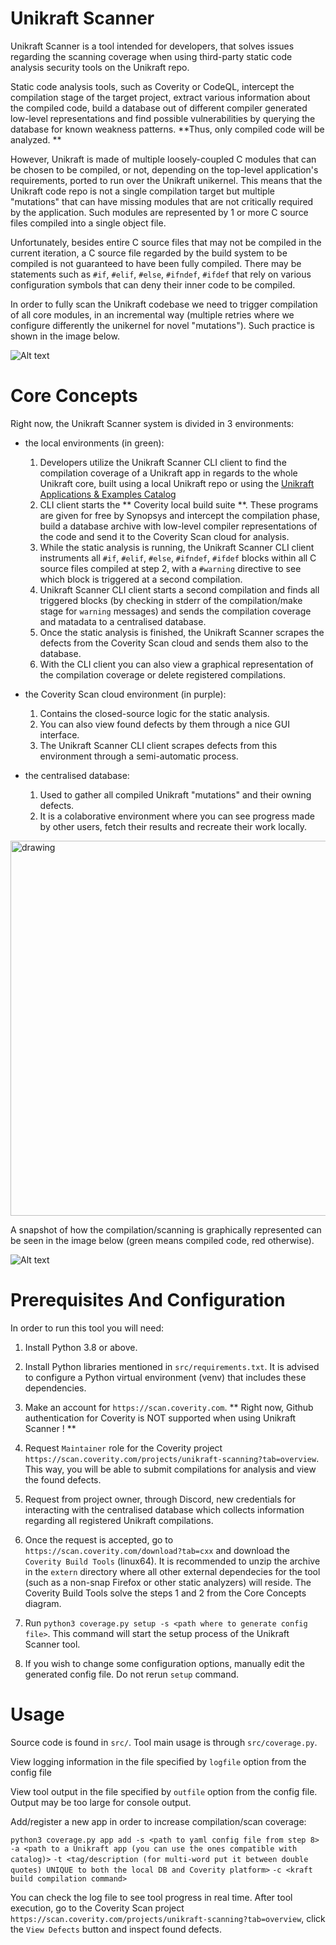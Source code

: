 # Unikraft Scanner 

Unikraft Scanner is a tool intended for developers, that solves issues regarding the scanning coverage when using third-party static code analysis security tools on the Unikraft repo.  

Static code analysis tools, such as Coverity or CodeQL, intercept the compilation stage of the target project, extract various information about the compiled code, build a database out of different compiler generated low-level representations and find possible vulnerabilities by querying the database for known weakness patterns. **Thus, only compiled code will be analyzed. ** 

However, Unikraft is made of multiple loosely-coupled C modules that can be chosen to be compiled, or not, depending on the top-level application's requirements, ported to run over the Unikraft unikernel. This means that the Unikraft code repo is not a single compilation target but multiple "mutations" that can have missing modules that are not critically required by the application. Such modules are represented by 1 or more C source files compiled into a single object file. 

Unfortunately, besides entire C source files that may not be compiled in the current iteration, a C source file regarded by the build system to be compiled is not guaranteed to have been fully compiled. There may be statements such as `#if`, `#elif`, `#else`, `#ifndef`, `#ifdef` that rely on various configuration symbols that can deny their inner code to be compiled.  

In order to fully scan the Unikraft codebase we need to trigger compilation of all core modules, in an incremental way (multiple retries where we configure differently the unikernel for novel "mutations"). Such practice is shown in the image below.

![Alt text](docs/compile_cov.png)

# Core Concepts

Right now, the Unikraft Scanner system is divided in 3 environments:

- the local environments (in green): 
    1. Developers utilize the Unikraft Scanner CLI client to find the compilation coverage of a Unikraft app in regards to the whole Unikraft core, built using a local Unikraft repo or using the [Unikraft Applications & Examples Catalog](https://github.com/unikraft/catalog)
    2. CLI client starts the ** Coverity local build suite **. These programs are given for free by Synopsys and intercept the compilation phase, build a database archive with low-level compiler representations of the code and send it to the Coverity Scan cloud for analysis.
    3. While the static analysis is running, the Unikraft Scanner CLI client instruments all `#if`, `#elif`, `#else`, `#ifndef`, `#ifdef` blocks within all C source files compiled at step 2, with a `#warning` directive to see which block is triggered at a second compilation.
    4. Unikraft Scanner CLI client starts a second compilation and finds all triggered blocks (by checking in stderr of the compilation/make stage for `warning` messages) and sends the compilation coverage and matadata to a centralised database.
    5. Once the static analysis is finished, the Unikraft Scanner scrapes the defects from the Coverity Scan cloud and sends them also to the database.
    6. With the CLI client you can also view a graphical representation of the compilation coverage or delete registered compilations.

- the Coverity Scan cloud environment (in purple):
    1. Contains the closed-source logic for the static analysis.
    2. You can also view found defects by them through a nice GUI interface.
    3. The Unikraft Scanner CLI client scrapes defects from this environment through a semi-automatic process.

- the centralised database:
    1. Used to gather all compiled Unikraft "mutations" and their owning defects.
    2. It is a colaborative environment where you can see progress made by other users, fetch their results and recreate their work locally.

<img src="docs/unikraft_scanner_tool_general.png" alt="drawing" width="1200" height=600/>

A snapshot of how the compilation/scanning is graphically represented can be seen in the image below (green means compiled code, red otherwise). 

![Alt text](docs/result_coverage.jpg) 

# Prerequisites And Configuration 

In order to run this tool you will need: 

1. Install Python 3.8 or above. 

2. Install Python libraries mentioned in `src/requirements.txt`. It is advised to configure a Python virtual environment (venv) that includes these dependencies.

3. Make an account for `https://scan.coverity.com`. ** Right now, Github authentication for Coverity is NOT supported when using Unikraft Scanner ! **

4. Request `Maintainer` role for the Coverity project `https://scan.coverity.com/projects/unikraft-scanning?tab=overview`. This way, you will be able to submit compilations for analysis and view the found defects.

5. Request from project owner, through Discord, new credentials for interacting with the centralised database which collects information regarding all registered Unikraft compilations.

6. Once the request is accepted, go to `https://scan.coverity.com/download?tab=cxx` and download the `Coverity Build Tools` (linux64). It is recommended to unzip the archive in the `extern` directory where all other external dependecies for the tool (such as a non-snap Firefox or other static analyzers) will reside. The Coverity Build Tools solve the steps 1 and 2 from the Core Concepts diagram.

7. Run `python3 coverage.py setup -s <path where to generate config file>`. This command will start the setup process of the Unikraft Scanner tool.

8. If you wish to change some configuration options, manually edit the generated config file. Do not rerun `setup` command.

# Usage 

Source code is found in `src/`. Tool main usage is through `src/coverage.py`. 

View logging information in the file specified by `logfile` option from the config file 

View tool output in the file specified by `outfile` option from the config file. Output may be too large for console output. 

Add/register a new app in order to increase compilation/scan coverage: 

`python3 coverage.py app add -s <path to yaml config file from step 8>`
                             `-a <path to a Unikraft app (you can use the ones compatible with catalog)>`
                             `-t <tag/description (for multi-word put it between double quotes) UNIQUE to both the local DB and Coverity platform>`
                             `-c <kraft build compilation command>`

You can check the log file to see tool progress in real time. After tool execution, go to the Coverity Scan project `https://scan.coverity.com/projects/unikraft-scanning?tab=overview`, click the `View Defects` button and inspect found defects.